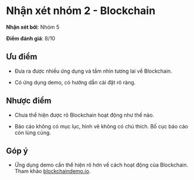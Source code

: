 # Nhận xét nhóm 2 - Blockchain

**Nhận xét bởi**: Nhóm 5

**Điểm đánh giá**: 8/10

## Ưu điểm

- Đưa ra được nhiều ứng dụng và tầm nhìn tương lai về Blockchain.

- Có ứng dụng demo, có hướng dẫn cài đặt rõ ràng.

## Nhược điểm

- Chưa thể hiện được rõ Blockchain hoạt động như thế nào.

- Báo cáo không có mục lục, hình vẽ không có chú thích. Bố cục báo cáo còn lủng củng.

## Góp ý

- Ứng dụng demo cần thể hiện rõ hơn về cách hoạt động của Blockchain. Tham khảo [blockchaindemo.io](https://blockchaindemo.io).